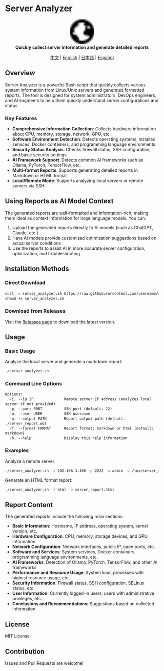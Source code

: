 # Server Analyzer

<div align="center">
<img src="https://raw.githubusercontent.com/iconic/open-iconic/master/svg/globe.svg" width="80" height="80">
<br>
<strong>Quickly collect server information and generate detailed reports</strong>
</div>

<p align="center">
  <a href="README.md">中文</a> |
  <a href="README_EN.md">English</a> |
  <a href="README_JA.md">日本語</a> |
  <a href="README_ES.md">Español</a>
</p>

## Overview

Server Analyzer is a powerful Bash script that quickly collects various system information from Linux/Unix servers and generates formatted reports. The tool is designed for system administrators, DevOps engineers, and AI engineers to help them quickly understand server configurations and status.

### Key Features

- **Comprehensive Information Collection**: Collects hardware information about CPU, memory, storage, network, GPU, etc.
- **Software Environment Detection**: Detects operating systems, installed services, Docker containers, and programming language environments
- **Security Status Analysis**: Checks firewall status, SSH configuration, and basic security settings
- **AI Framework Support**: Detects common AI frameworks such as Ollama, PyTorch, TensorFlow, etc.
- **Multi-format Reports**: Supports generating detailed reports in Markdown or HTML format
- **Local/Remote Mode**: Supports analyzing local servers or remote servers via SSH

## Using Reports as AI Model Context

The generated reports are well-formatted and information-rich, making them ideal as context information for large language models. You can:

1. Upload the generated reports directly to AI models (such as ChatGPT, Claude, etc.)
2. Have AI models provide customized optimization suggestions based on actual server conditions
3. Use the reports to assist AI in more accurate server configuration, optimization, and troubleshooting

## Installation Methods

### Direct Download

```bash
curl -o server_analyzer.sh https://raw.githubusercontent.com/username/server-analyzer/main/server_analyzer.sh
chmod +x server_analyzer.sh
```

### Download from Releases

Visit the [Releases page](https://github.com/username/server-analyzer/releases) to download the latest version.

## Usage

### Basic Usage

Analyze the local server and generate a markdown report:

```bash
./server_analyzer.sh
```

### Command Line Options

```
Options:
  -i, --ip IP              Remote server IP address (analyzes local server if not provided)
  -p, --port PORT          SSH port (default: 22)
  -u, --user USER          SSH username
  -o, --output PATH        Report output path (default: ./server_report.md)
  -f, --format FORMAT      Report format: markdown or html (default: markdown)
  -h, --help               Display this help information
```

### Examples

Analyze a remote server:

```bash
./server_analyzer.sh -i 192.168.1.100 -p 2222 -u admin -o /tmp/server_report.md
```

Generate an HTML format report:

```bash
./server_analyzer.sh -f html -o server_report.html
```

## Report Content

The generated reports include the following main sections:

- **Basic Information**: Hostname, IP address, operating system, kernel version, etc.
- **Hardware Configuration**: CPU, memory, storage devices, and GPU information
- **Network Configuration**: Network interfaces, public IP, open ports, etc.
- **Software and Services**: System services, Docker containers, programming language environments, etc.
- **AI Frameworks**: Detection of Ollama, PyTorch, TensorFlow, and other AI frameworks
- **Performance and Resource Usage**: System load, processes with highest resource usage, etc.
- **Security Information**: Firewall status, SSH configuration, SELinux status, etc.
- **User Information**: Currently logged-in users, users with administrative privileges, etc.
- **Conclusions and Recommendations**: Suggestions based on collected information

## License

MIT License

## Contribution

Issues and Pull Requests are welcome!
